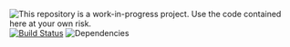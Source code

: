 ![This repository is a work-in-progress project. Use the code contained here at your own risk.](https://img.shields.io/badge/project%20status-WIP-red.svg)
[![Build Status](https://travis-ci.org/pcstl/app-saber.svg?branch=master)](https://travis-ci.org/pcstl/app-saber)
![Dependencies](https://david-dm.org/pcstl/app-saber.svg)
